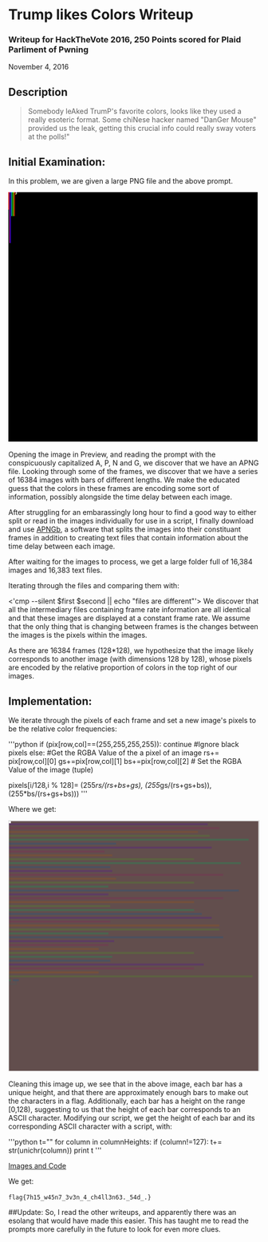 
# Trump likes Colors Writeup
### Writeup for HackTheVote 2016, 250 Points scored for Plaid Parliment of Pwning
November 4, 2016

## Description
>Somebody leAked TrumP's favorite colors, looks like they used a really esoteric format. Some chiNese hacker named "DanGer Mouse" provided us the leak, getting this crucial info could really sway voters at the polls!"

## Initial Examination:
In this problem, we are given a large PNG file and the above prompt. 

![alt-text](images/trump_likes_colors_handout.png)

Opening the image in Preview, and reading the prompt with the conspicuously capitalized A, P, N and G, we discover that we have an APNG file.  Looking through some of the frames, we discover that we have a series of 16384 images with bars of different lengths.  We make the educated guess that the colors in these frames are encoding some sort of information, possibly alongside the time delay between each image.

After struggling for an embarassingly long hour to find a good way to either split or read in the images individually for use in a script, I finally download and use [APNGb](https://sourceforge.net/projects/apngasm/files/2.7/), a software that splits the images into their constituant frames in addition to creating text files that contain information about the time delay between each image.

After waiting for the images to process, we get a large folder full of 16,384 images and 16,383 text files.

Iterating through the files and comparing them with:

<'cmp --silent $first $second || echo "files are different"'>
We discover that all the intermediary files containing frame rate information are all identical and that these images are displayed at a constant frame rate. We assume that the only thing that is changing between frames is the changes between the images is the pixels within the images.

As there are 16384 frames (128*128), we hypothesize that the image likely corresponds to another image (with dimensions 128 by 128), whose pixels are encoded by the relative proportion of colors in the top right of our images.

## Implementation:

We iterate through the pixels of each frame and set a new image's pixels to be the relative color frequencies:

'''python
if (pix[row,col]==(255,255,255,255)): 
	continue #Ignore black pixels
else:
	#Get the RGBA Value of the a pixel of an image
	rs+= pix[row,col][0]
	gs+=pix[row,col][1]
	bs+=pix[row,col][2] 
	# Set the RGBA Value of the image (tuple)
	
 pixels[i/128,i % 128]= (255*rs/(rs+bs+gs),
 	(255*gs/(rs+gs+bs)),(255*bs/(rs+gs+bs)))
'''

Where we get:

![alt-text](images/results-trump-likes-colors.png)



Cleaning this image up, we see that in the above image, each bar has a unique height, and that there are approximately enough bars to make out the characters in a flag.  Additionally, each bar has a height on the range [0,128), suggesting to us that the height of each bar corresponds to an ASCII character.   Modifying our script, we get the height of each bar and its corresponding ASCII character with a script, with:

'''python
t=""
for column in columnHeights:
	if (column!=127):
		t+= str(unichr(column))
print t
'''

[Images and Code](/files/TrumpLikesColorsStuff.zip)

We get:

`flag{7h15_w45n7_3v3n_4_ch4ll3n63._54d_.}`

##Update:
So, I read the other writeups, and apparently there was an esolang that would have made this easier.  This has taught me to read the prompts more carefully in the future to look for even more clues.


